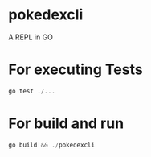 # pokedexcli
A REPL in GO

# For executing Tests

 ```js
 go test ./...
 ```

# For build and run

 ```js
 go build && ./pokedexcli
```

